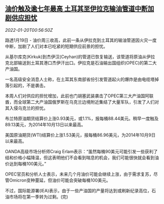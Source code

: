 <!--1642640463000-->
[油价触及逾七年最高 土耳其至伊拉克输油管道中断加剧供应担忧](https://cn.reuters.com/article/oil-close-0119-wedn-idCNKBS2JU029)
------

<div><i>2022-01-20T00:56:50Z</i></div><p>路透1月19日 - 油价周三收高，此前一条从伊拉克到土耳其的输油管道因火灾一度中断，加剧了人们对本已吃紧的短期供应前景的担忧。</p><p>从基尔库克(Kirkuk)到杰伊汉(Ceyhan)的管道已恢复输送，该管道将原油从伊拉克北部输送到土耳其港口杰伊汗出口。伊拉克是石油输出国组织(OPEC)的第二大产油国。</p><p>一名高级安全消息人士称，在土耳其东南部省份引发管道起火的爆炸是由电缆塔掉落引起的，不是袭击。</p><p>本周人们对供应的担忧增加，此前也门胡塞武装袭击了OPEC第三大产油国阿联酋，而全球第二大产油国俄罗斯在乌克兰边境附近集结了大量军队，引发了人们对其入侵乌克兰的担忧。</p><p>布兰特原油期货结算价上涨0.93美元，或1.1%，报每桶88.44美元。稍早一度触及89.13美元，为2014年10月13日以来最高。</p><p>美国原油期货(WTI)结算价上涨1.53美元，报每桶86.96美元，为2014年10月9日以来最高。</p><p>OANDA高级市场分析师Craig Erlam表示：“虽然每桶90美元可能引发一些获利了结和价格小幅降温，但这表明他们不会看到喘息的机会，我们可能很快就会看到油价达到每桶100美元。”</p><p>OPEC官员和分析人士表示，未来几个月油价可能会继续上涨，由于需求复苏，尽管Omicron变种蔓延，但油价可能会突破每桶100美元。</p><p>不过，国际能源署(IEA)表示，由于一些产油国的产量将达到或刷新纪录高位，石油市场将在第一季转为过剩。(完)</p>
